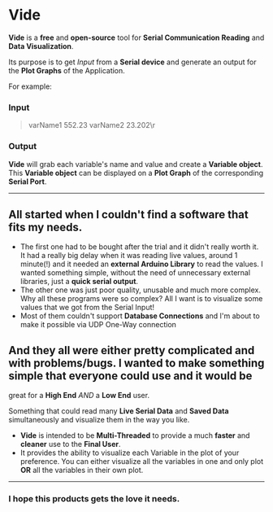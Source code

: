 # Vide
**Vide** is a **free** and **open-source** tool for **Serial Communication Reading** and **Data Visualization**. 

Its purpose is to get _Input_ from a **Serial device** and generate an output for the **Plot Graphs** of the Application.

For example:
### Input
> varName1 552.23 varName2 23.202\r
### Output
**Vide** will grab each variable's name and value and create a **Variable object**. This **Variable object** can be displayed on a **Plot Graph** of the corresponding **Serial Port**.

---------------

## All started when I couldn't find a software that fits my needs. 
* The first one had to be bought after the trial and it didn't really worth it. It had a really big delay when it was reading live values, around 1 minute(!) and it needed an **external Arduino Library** to read the values. I wanted something simple, without the need of unnecessary external libraries, just a **quick serial output**.
* The other one was just poor quality, unusable and much more complex. Why all these programs were so complex? All I want is to visualize some values that we got from the Serial Input!
* Most of them couldn't support **Database Connections** and I'm about to make it possible via UDP One-Way connection

And they all were either pretty **complicated** and with **problems/bugs**. I wanted to make something simple that everyone could use and it would be 
---------
great for a **High End** *AND* a **Low End** user. 

Something that could read many **Live Serial Data** and **Saved Data** simultaneously and visualize them in the way you like.


* **Vide** is intended to be **Multi-Threaded** to provide a much **faster** and **cleaner** use to the **Final User**. 
* It provides the ability to visualize each Variable in the plot of your preference. You can either visualize all the variables in one and only plot **OR** all the variables in their own plot.

---------
### I hope this products gets the love it needs.
